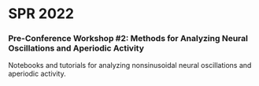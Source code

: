 # SPR 2022
### Pre-Conference Workshop #2: Methods for Analyzing Neural Oscillations and Aperiodic Activity ###

Notebooks and tutorials for analyzing nonsinusoidal neural oscillations and aperiodic activity.